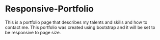 # Responsive-Portfolio
This is a portfolio page that describes my talents and skills and how to contact me. This portfolio was created using bootstrap and it will be set to be responsive to page size.
